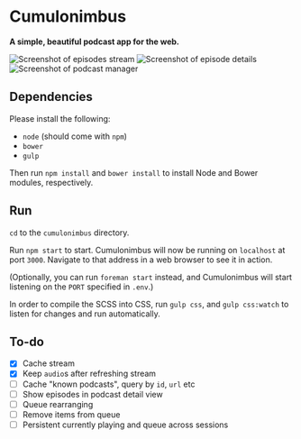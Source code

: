 # Cumulonimbus

**A simple, beautiful podcast app for the web.**

![Screenshot of episodes stream](https://i.imgur.com/aOkZWqm.png)
![Screenshot of episode details](https://i.imgur.com/SFGXXU3.png)
![Screenshot of podcast manager](https://i.imgur.com/b4GcMxD.png)

## Dependencies

Please install the following:

+ `node` (should come with `npm`)
+ `bower`
+ `gulp`

Then run `npm install` and `bower install` to install Node and Bower modules, respectively.

## Run

`cd` to the `cumulonimbus` directory.

Run `npm start` to start. Cumulonimbus will now be running on `localhost` at port `3000`. Navigate to that address in a web browser to see it in action.

(Optionally, you can run `foreman start` instead, and Cumulonimbus will start listening on the `PORT` specified in `.env`.)

In order to compile the SCSS into CSS, run `gulp css`, and `gulp css:watch` to listen for changes and run automatically.

## To-do

- [x] Cache stream
- [x] Keep `audio`s after refreshing stream
- [ ] Cache "known podcasts", query by `id`, `url` etc
- [ ] Show episodes in podcast detail view
- [ ] Queue rearranging
- [ ] Remove items from queue
- [ ] Persistent currently playing and queue across sessions
